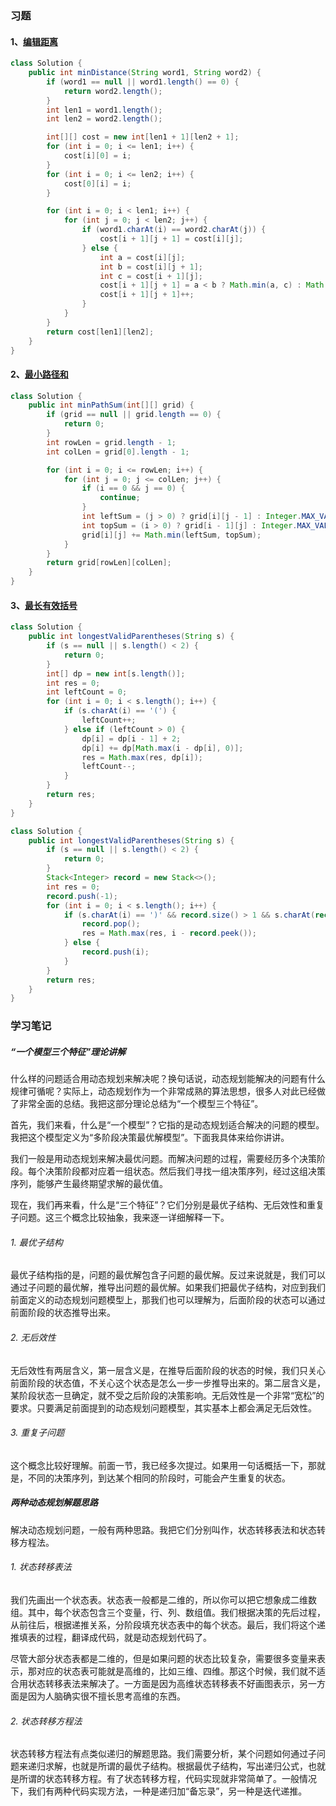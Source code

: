### 习题
#### 1、[编辑距离](https://leetcode-cn.com/problems/edit-distance/)
```java
class Solution {
    public int minDistance(String word1, String word2) {
        if (word1 == null || word1.length() == 0) {
            return word2.length();
        }
        int len1 = word1.length();
        int len2 = word2.length();

        int[][] cost = new int[len1 + 1][len2 + 1];
        for (int i = 0; i <= len1; i++) {
            cost[i][0] = i;
        }
        for (int i = 0; i <= len2; i++) {
            cost[0][i] = i;
        }

        for (int i = 0; i < len1; i++) {
            for (int j = 0; j < len2; j++) {
                if (word1.charAt(i) == word2.charAt(j)) {
                    cost[i + 1][j + 1] = cost[i][j];
                } else {
                    int a = cost[i][j];
                    int b = cost[i][j + 1];
                    int c = cost[i + 1][j];
                    cost[i + 1][j + 1] = a < b ? Math.min(a, c) : Math.min(b, c);
                    cost[i + 1][j + 1]++;
                }
            }
        }
        return cost[len1][len2];
    }
}
```

#### 2、[最小路径和](https://leetcode-cn.com/problems/minimum-path-sum/)
```java
class Solution {
    public int minPathSum(int[][] grid) {
        if (grid == null || grid.length == 0) {
            return 0;
        }
        int rowLen = grid.length - 1;
        int colLen = grid[0].length - 1;

        for (int i = 0; i <= rowLen; i++) {
            for (int j = 0; j <= colLen; j++) {
                if (i == 0 && j == 0) {
                    continue;
                }
                int leftSum = (j > 0) ? grid[i][j - 1] : Integer.MAX_VALUE;
                int topSum = (i > 0) ? grid[i - 1][j] : Integer.MAX_VALUE;
                grid[i][j] += Math.min(leftSum, topSum);
            }
        }
        return grid[rowLen][colLen];
    }
}
```
#### 3、[最长有效括号](https://leetcode-cn.com/problems/longest-valid-parentheses/)
```java
class Solution {
    public int longestValidParentheses(String s) {
        if (s == null || s.length() < 2) {
            return 0;
        }
        int[] dp = new int[s.length()];
        int res = 0;
        int leftCount = 0;
        for (int i = 0; i < s.length(); i++) {
            if (s.charAt(i) == '(') {
                leftCount++;
            } else if (leftCount > 0) {
                dp[i] = dp[i - 1] + 2;
                dp[i] += dp[Math.max(i - dp[i], 0)];
                res = Math.max(res, dp[i]);
                leftCount--;
            }
        }
        return res;
    }
}
```
```java
class Solution {
    public int longestValidParentheses(String s) {
        if (s == null || s.length() < 2) {
            return 0;
        }
        Stack<Integer> record = new Stack<>();
        int res = 0;
        record.push(-1);
        for (int i = 0; i < s.length(); i++) {
            if (s.charAt(i) == ')' && record.size() > 1 && s.charAt(record.peek()) == '(') {
                record.pop();
                res = Math.max(res, i - record.peek());
            } else {
                record.push(i);
            }
        }
        return res;
    }
}
```
### 学习笔记
##### “一个模型三个特征”理论讲解
什么样的问题适合用动态规划来解决呢？换句话说，动态规划能解决的问题有什么规律可循呢？实际上，动态规划作为一个非常成熟的算法思想，很多人对此已经做了非常全面的总结。我把这部分理论总结为“一个模型三个特征”。

首先，我们来看，什么是“一个模型”？它指的是动态规划适合解决的问题的模型。我把这个模型定义为“多阶段决策最优解模型”。下面我具体来给你讲讲。

我们一般是用动态规划来解决最优问题。而解决问题的过程，需要经历多个决策阶段。每个决策阶段都对应着一组状态。然后我们寻找一组决策序列，经过这组决策序列，能够产生最终期望求解的最优值。

现在，我们再来看，什么是“三个特征”？它们分别是最优子结构、无后效性和重复子问题。这三个概念比较抽象，我来逐一详细解释一下。
###### 1. 最优子结构
最优子结构指的是，问题的最优解包含子问题的最优解。反过来说就是，我们可以通过子问题的最优解，推导出问题的最优解。如果我们把最优子结构，对应到我们前面定义的动态规划问题模型上，那我们也可以理解为，后面阶段的状态可以通过前面阶段的状态推导出来。
###### 2. 无后效性
无后效性有两层含义，第一层含义是，在推导后面阶段的状态的时候，我们只关心前面阶段的状态值，不关心这个状态是怎么一步一步推导出来的。第二层含义是，某阶段状态一旦确定，就不受之后阶段的决策影响。无后效性是一个非常“宽松”的要求。只要满足前面提到的动态规划问题模型，其实基本上都会满足无后效性。
###### 3. 重复子问题
这个概念比较好理解。前面一节，我已经多次提过。如果用一句话概括一下，那就是，不同的决策序列，到达某个相同的阶段时，可能会产生重复的状态。

##### 两种动态规划解题思路
解决动态规划问题，一般有两种思路。我把它们分别叫作，状态转移表法和状态转移方程法。
###### 1. 状态转移表法 
我们先画出一个状态表。状态表一般都是二维的，所以你可以把它想象成二维数组。其中，每个状态包含三个变量，行、列、数组值。我们根据决策的先后过程，从前往后，根据递推关系，分阶段填充状态表中的每个状态。最后，我们将这个递推填表的过程，翻译成代码，就是动态规划代码了。

尽管大部分状态表都是二维的，但是如果问题的状态比较复杂，需要很多变量来表示，那对应的状态表可能就是高维的，比如三维、四维。那这个时候，我们就不适合用状态转移表法来解决了。一方面是因为高维状态转移表不好画图表示，另一方面是因为人脑确实很不擅长思考高维的东西。
###### 2. 状态转移方程法
状态转移方程法有点类似递归的解题思路。我们需要分析，某个问题如何通过子问题来递归求解，也就是所谓的最优子结构。根据最优子结构，写出递归公式，也就是所谓的状态转移方程。有了状态转移方程，代码实现就非常简单了。一般情况下，我们有两种代码实现方法，一种是递归加“备忘录”，另一种是迭代递推。